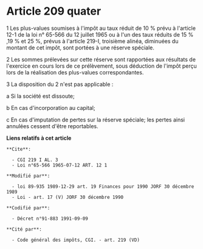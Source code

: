 # Article 209 quater

1  Les plus-values soumises à l'impôt au taux réduit de 10 % prévu à l'article 12-1 de la loi n° 65-566 du 12 juillet 1965 ou
à l'un des taux réduits de 15 % ,19 % et 25 %, prévus à l'article 219-I, troisième alinéa, diminuées du montant de cet impôt,
sont portées à une réserve spéciale.

2  Les sommes prélevées sur cette réserve sont rapportées aux résultats de l'exercice en cours lors de ce prélèvement, sous
déduction de l'impôt perçu lors de la réalisation des plus-values correspondantes.

3  La disposition du 2 n'est pas applicable :

a  Si la société est dissoute;

b  En cas d'incorporation au capital;

c  En cas d'imputation de pertes sur la réserve spéciale; les pertes ainsi annulées cessent d'être reportables.

**Liens relatifs à cet article**

	**Cite**:

	  - CGI 219 I AL. 3
	  - Loi n°65-566 1965-07-12 ART. 12 1

	**Modifié par**:

	  - loi 89-935 1989-12-29 art. 19 Finances pour 1990 JORF 30 décembre 1989
	  - Loi - art. 17 (V) JORF 30 décembre 1990

	**Codifié par**:

	  - Décret n°91-883 1991-09-09

	**Cité par**:

	  - Code général des impôts, CGI. - art. 219 (VD)
